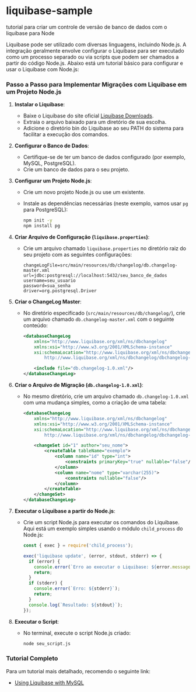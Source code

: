 # liquibase-sample
tutorial para criar um controle de versão de banco de dados com o liquibase para Node

Liquibase pode ser utilizado com diversas linguagens, incluindo Node.js. A integração geralmente envolve configurar o Liquibase para ser executado como um processo separado ou via scripts que podem ser chamados a partir do código Node.js. Abaixo está um tutorial básico para configurar e usar o Liquibase com Node.js:

### Passo a Passo para Implementar Migrações com Liquibase em um Projeto Node.js

1. **Instalar o Liquibase**:
   - Baixe o Liquibase do site oficial [Liquibase Downloads](https://www.liquibase.org/download).
   - Extraia o arquivo baixado para um diretório de sua escolha.
   - Adicione o diretório bin do Liquibase ao seu PATH do sistema para facilitar a execução dos comandos.

2. **Configurar o Banco de Dados**:
   - Certifique-se de ter um banco de dados configurado (por exemplo, MySQL, PostgreSQL).
   - Crie um banco de dados para o seu projeto.

3. **Configurar um Projeto Node.js**:
   - Crie um novo projeto Node.js ou use um existente.
   - Instale as dependências necessárias (neste exemplo, vamos usar `pg` para PostgreSQL):

     ```sh
     npm init -y
     npm install pg
     ```

4. **Criar Arquivo de Configuração (`liquibase.properties`)**:
   - Crie um arquivo chamado `liquibase.properties` no diretório raiz do seu projeto com as seguintes configurações:

     ```properties
     changeLogFile=src/main/resources/db/changelog/db.changelog-master.xml
     url=jdbc:postgresql://localhost:5432/seu_banco_de_dados
     username=seu_usuario
     password=sua_senha
     driver=org.postgresql.Driver
     ```

5. **Criar o ChangeLog Master**:
   - No diretório especificado (`src/main/resources/db/changelog/`), crie um arquivo chamado `db.changelog-master.xml` com o seguinte conteúdo:

     ```xml
     <databaseChangeLog
         xmlns="http://www.liquibase.org/xml/ns/dbchangelog"
         xmlns:xsi="http://www.w3.org/2001/XMLSchema-instance"
         xsi:schemaLocation="http://www.liquibase.org/xml/ns/dbchangelog
             http://www.liquibase.org/xml/ns/dbchangelog/dbchangelog-3.8.xsd">
     
         <include file="db.changelog-1.0.xml"/>
     </databaseChangeLog>
     ```

6. **Criar o Arquivo de Migração (`db.changelog-1.0.xml`)**:
   - No mesmo diretório, crie um arquivo chamado `db.changelog-1.0.xml` com uma mudança simples, como a criação de uma tabela:

     ```xml
     <databaseChangeLog
         xmlns="http://www.liquibase.org/xml/ns/dbchangelog"
         xmlns:xsi="http://www.w3.org/2001/XMLSchema-instance"
         xsi:schemaLocation="http://www.liquibase.org/xml/ns/dbchangelog
             http://www.liquibase.org/xml/ns/dbchangelog/dbchangelog-3.8.xsd">
     
         <changeSet id="1" author="seu_nome">
             <createTable tableName="exemplo">
                 <column name="id" type="int">
                     <constraints primaryKey="true" nullable="false"/>
                 </column>
                 <column name="nome" type="varchar(255)">
                     <constraints nullable="false"/>
                 </column>
             </createTable>
         </changeSet>
     </databaseChangeLog>
     ```

7. **Executar o Liquibase a partir do Node.js**:
   - Crie um script Node.js para executar os comandos do Liquibase. Aqui está um exemplo simples usando o módulo `child_process` do Node.js:

     ```javascript
     const { exec } = require('child_process');

     exec('liquibase update', (error, stdout, stderr) => {
       if (error) {
         console.error(`Erro ao executar o Liquibase: ${error.message}`);
         return;
       }
       if (stderr) {
         console.error(`Erro: ${stderr}`);
         return;
       }
       console.log(`Resultado: ${stdout}`);
     });
     ```

8. **Executar o Script**:
   - No terminal, execute o script Node.js criado:

     ```sh
     node seu_script.js
     ```

### Tutorial Completo

Para um tutorial mais detalhado, recomendo o seguinte link:
- [Using Liquibase with MySQL](https://docs.liquibase.com/start/tutorials/mysql.html) 

